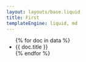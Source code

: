 ```yaml
---
layout: layouts/base.liquid
title: First
templateEngine: liquid, md
---
```


<ul>
{% for doc in data %}
  <li>
      {{ doc.title }}
  </li>
{% endfor %}
</ul>
